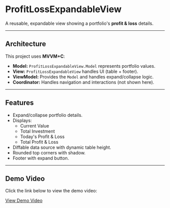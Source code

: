# ProfitLossExpandableView

A reusable, expandable view showing a portfolio's **profit & loss** details.

---

## Architecture
This project uses **MVVM+C**:
- **Model:** `ProfitLossExpandableView.Model` represents portfolio values.
- **View:** `ProfitLossExpandableView` handles UI (table + footer).
- **ViewModel:** Provides the `Model` and handles expand/collapse logic.
- **Coordinator:** Handles navigation and interactions (not shown here).

---

## Features
- Expand/collapse portfolio details.
- Displays:
  - Current Value
  - Total Investment
  - Today's Profit & Loss
  - Total Profit & Loss
- Diffable data source with dynamic table height.
- Rounded top corners with shadow.
- Footer with expand button.

---

## Demo Video

Click the link below to view the demo video:

[View Demo Video](https://github.com/chandansharda/ChandanTest/blob/main/ChandanTask/Media/Simulator%20Screen%20Recording%20-%20iPhone%2016%20Pro%20-%202025-09-06%20at%2013.17.42.mp4)

